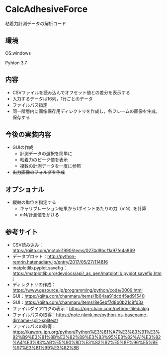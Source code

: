 # CalcAdhesiveForce
粘着力計測データの解析コード

## 環境
OS:windows

Pyhton 3.7

## 内容
* CSVファイルを読み込んでオフセット値との差分を表示する
* 入力するデータは16列，1行ごとのデータ
* ファイルパス指定
* 同一階層内に画像保存用ディレクトリを作成し，各フレームの画像を生成，保存する

## 今後の実装内容
* GUIの作成
  * 計測データの選択を簡単に
  * 粘着力のピーク値を表示
  * 複数の計測データを一度に参照
* ~~出力画像のフォルダを作成~~

## オプショナル
* 縦軸の単位を指定する
  * キャリブレーション結果から1ポイントあたりの力（mN）を計算
  * mN/計測値をかける

## 参考サイト
* CSV読み込み：https://qiita.com/motoki1990/items/0274d8bcf1a97fe4a869
* データプロット：http://python-remrin.hatenadiary.jp/entry/2017/05/27/114816
* matplotlib.pyplot.savefig：https://matplotlib.org/devdocs/api/_as_gen/matplotlib.pyplot.savefig.html
* ディレクトリの作成：https://www.gesource.jp/programming/python/code/0009.html
* GUI：https://qiita.com/chanmaru/items/1b64aa91dcd45ad91540
* GUI：https://qiita.com/chanmaru/items/8e5ebf7d8b0b21c8fd3a
* ファイルダイアログの表示：https://pg-chain.com/python-filedialog
* ファイルパスの取得：https://note.nkmk.me/python-os-basename-dirname-split-splitext/
* ファイルパスの取得：https://kaworu.jpn.org/python/Python%E3%81%A7%E3%83%91%E3%82%B9%E3%81%8B%E3%82%89%E3%83%95%E3%82%A1%E3%82%A4%E3%83%AB%E5%90%8D%E3%82%92%E5%8F%96%E5%BE%97%E3%81%99%E3%82%8B